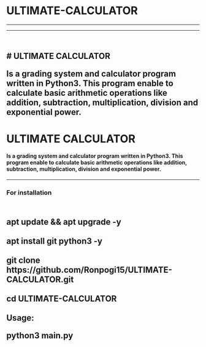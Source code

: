 <!DOCTYPE html>
<html>
<body>
<p><h1>ULTIMATE-CALCULATOR</h1></p>
<hr>
<hr>
<p><h2><br> # ULTIMATE CALCULATOR

Is a grading system and calculator program written in Python3. This program enable to calculate basic arithmetic operations like addition, subtraction, multiplication, division and exponential power. 
<br>
# ULTIMATE CALCULATOR
#### Is a grading system and calculator program written in Python3. This program enable to calculate basic arithmetic operations like addition, subtraction, multiplication, division and exponential power. </h2></p>

<hr>
<p><h3> For installation </p> </h3>
<p><h2><br>
apt update && apt upgrade -y
<br>
<br>
apt install git python3 -y
<br>
<br>
git clone https://github.com/Ronpogi15/ULTIMATE-CALCULATOR.git
<br>
<br>
cd ULTIMATE-CALCULATOR
<br>
<br>
Usage:
<br>

 python3 main.py
 </h2></p>


</html></body>
